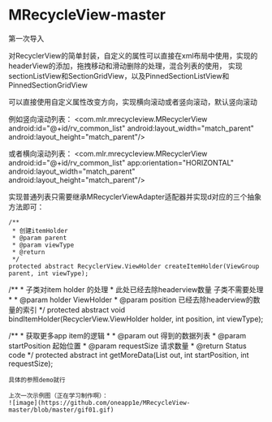 # MRecycleView-master
第一次导入

对RecyclerView的简单封装，自定义的属性可以直接在xml布局中使用，实现的headerView的添加，拖拽移动和滑动删除的处理，混合列表的使用，
实现sectionListView和SectionGridView，以及PinnedSectionListView和PinnedSectionGridView

可以直接使用自定义属性改变方向，实现横向滚动或者竖向滚动，默认竖向滚动

例如竖向滚动列表：
 <com.mlr.mrecycleview.MRecyclerView
        android:id="@+id/rv_common_list"
        android:layout_width="match_parent"
        android:layout_height="match_parent"/>

或者横向滚动列表：
<com.mlr.mrecycleview.MRecyclerView
        android:id="@+id/rv_common_list"
        app:orientation="HORIZONTAL"
        android:layout_width="match_parent"
        android:layout_height="match_parent"/>

实现普通列表只需要继承MRecyclerViewAdapter适配器并实现d对应的三个抽象方法即可：

    /**
     * 创建itemHolder
     * @param parent
     * @param viewType
     * @return
     */
    protected abstract RecyclerView.ViewHolder createItemHolder(ViewGroup parent, int viewType);
    
   /**
     * 子类对item holder 的处理
     * 此处已经去除headerview数量  子类不需要处理
     *
     * @param holder   ViewHolder
     * @param position 已经去除headerview的数量的索引
     */
    protected abstract void bindItemHolder(RecyclerView.ViewHolder holder, int position, int viewType);
    
   /**
     * 获取更多app item的逻辑
     *
     * @param out           得到的数据列表
     * @param startPosition 起始位置
     * @param requestSize   请求数量
     * @return Status code
     */
    protected abstract int getMoreData(List<Data> out, int startPosition, int requestSize);
    
    具体的参照demo就行

    上次一次示例图（正在学习制作啊）：
    ![image](https://github.com/oneapp1e/MRecycleView-master/blob/master/gif01.gif)


